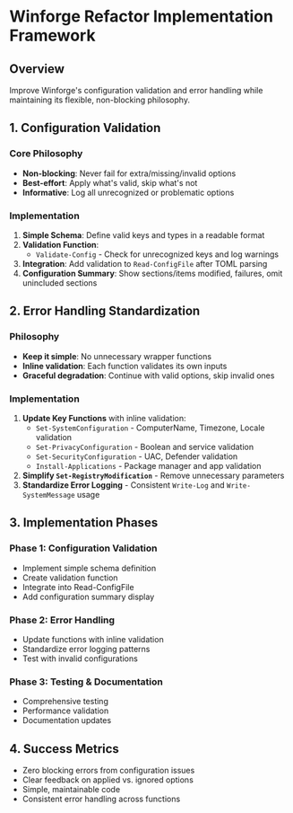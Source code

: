 # Winforge Refactor Implementation Framework

## Overview
Improve Winforge's configuration validation and error handling while maintaining its flexible, non-blocking philosophy.

## 1. Configuration Validation

### Core Philosophy
- **Non-blocking**: Never fail for extra/missing/invalid options
- **Best-effort**: Apply what's valid, skip what's not
- **Informative**: Log all unrecognized or problematic options

### Implementation
1. **Simple Schema**: Define valid keys and types in a readable format
2. **Validation Function**: 
   - `Validate-Config` - Check for unrecognized keys and log warnings
3. **Integration**: Add validation to `Read-ConfigFile` after TOML parsing
4. **Configuration Summary**: Show sections/items modified, failures, omit unincluded sections

## 2. Error Handling Standardization

### Philosophy
- **Keep it simple**: No unnecessary wrapper functions
- **Inline validation**: Each function validates its own inputs
- **Graceful degradation**: Continue with valid options, skip invalid ones

### Implementation
1. **Update Key Functions** with inline validation:
   - `Set-SystemConfiguration` - ComputerName, Timezone, Locale validation
   - `Set-PrivacyConfiguration` - Boolean and service validation
   - `Set-SecurityConfiguration` - UAC, Defender validation
   - `Install-Applications` - Package manager and app validation
2. **Simplify `Set-RegistryModification`** - Remove unnecessary parameters
3. **Standardize Error Logging** - Consistent `Write-Log` and `Write-SystemMessage` usage

## 3. Implementation Phases

### Phase 1: Configuration Validation
- Implement simple schema definition
- Create validation function
- Integrate into Read-ConfigFile
- Add configuration summary display

### Phase 2: Error Handling
- Update functions with inline validation
- Standardize error logging patterns
- Test with invalid configurations

### Phase 3: Testing & Documentation
- Comprehensive testing
- Performance validation
- Documentation updates

## 4. Success Metrics
- Zero blocking errors from configuration issues
- Clear feedback on applied vs. ignored options
- Simple, maintainable code
- Consistent error handling across functions 